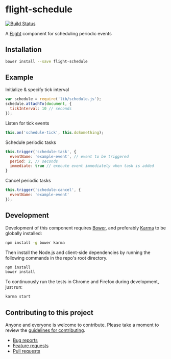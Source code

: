 # flight-schedule

[![Build Status](https://secure.travis-ci.org/<username>/flight-schedule.png)](http://travis-ci.org/<username>/flight-schedule)

A [Flight](https://github.com/twitter/flight) component for scheduling periodic events

## Installation

```bash
bower install --save flight-schedule
```

## Example

Initialize & specify tick interval

```javascript
var schedule = require('lib/schedule.js');
schedule.attachTo(document, {
  tickInterval: 10 // seconds
});
```

Listen for tick events

```javascript
this.on('schedule-tick', this.doSomething);
```

Schedule periodic tasks

```javascript
this.trigger('schedule-task', {
  eventName: 'example-event', // event to be triggered
  period: 2, // seconds
  immediate: true // execute event immediately when task is added
}
```

Cancel periodic tasks

```javascript
this.trigger('schedule-cancel', {
  eventName: 'example-event'
});
```

## Development

Development of this component requires [Bower](http://bower.io), and preferably
[Karma](http://karma-runner.github.io) to be globally installed:

```bash
npm install -g bower karma
```

Then install the Node.js and client-side dependencies by running the following
commands in the repo's root directory.

```bash
npm install
bower install
```

To continuously run the tests in Chrome and Firefox during development, just run:

```bash
karma start
```

## Contributing to this project

Anyone and everyone is welcome to contribute. Please take a moment to
review the [guidelines for contributing](CONTRIBUTING.md).

* [Bug reports](CONTRIBUTING.md#bugs)
* [Feature requests](CONTRIBUTING.md#features)
* [Pull requests](CONTRIBUTING.md#pull-requests)

